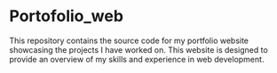 # Portofolio_web
This repository contains the source code for my portfolio website showcasing the projects I have worked on. This website is designed to provide an overview of my skills and experience in web development.
